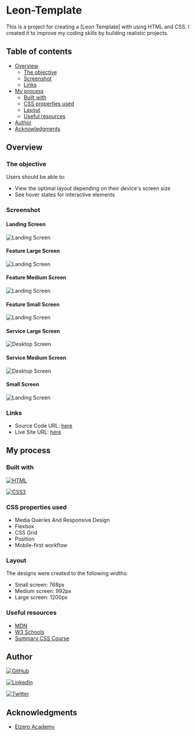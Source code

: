 
# Leon-Template

This is a project for creating a  [Leon Template] with using HTML and CSS.
I created it to improve my coding skills by building realistic projects.

## Table of contents

- [Overview](#overview)
  - [The objective](#the-objective)
  - [Screenshot](#screenshot)
  - [Links](#links)
- [My process](#my-process)
  - [Built with](#built-with)
  - [CSS properties used](#CSS-properties-used)
  - [Layout](#Layout)
  - [Useful resources](#useful-resources)
- [Author](#author)
- [Acknowledgments](#acknowledgments)

## Overview

### The objective

Users should be able to:

- View the optimal layout depending on their device's screen size
- See hover states for interactive elements

### Screenshot

#### Landing Screen 
![Landing Screen](https://github.com/IbrahimAlsabr/Leon-Template/blob/master/design/screenshots/landing-screen.jpg?raw=true")



#### Feature Large Screen 
![Landing Screen](https://github.com/IbrahimAlsabr/Leon-Template/blob/master/design/screenshots/feature-large-screen.jpg?raw=true")

#### Feature Medium Screen 
![Landing Screen](https://github.com/IbrahimAlsabr/Leon-Template/blob/master/design/screenshots/feature-medium-screen.jpg?raw=true")

#### Feature Small Screen 
![Landing Screen](https://github.com/IbrahimAlsabr/Leon-Template/blob/master/design/screenshots/feature-screen-mobile.jpg?raw=true")



#### Service Large Screen 
![Desktop Screen](https://github.com/IbrahimAlsabr/Leon-Template/blob/master/design/screenshots/service-large-screen.jpg?raw=true)

#### Service Medium Screen
![Desktop Screen](https://github.com/IbrahimAlsabr/Leon-Template/blob/master/design/screenshots/service-medium-screen.jpg?raw=true)

#### Small Screen
![Landing Screen](https://github.com/IbrahimAlsabr/Leon-Template/blob/master/design/screenshots/feature-small-screen.png?raw=true")

### Links

- Source Code URL:  [here](https://github.com/IbrahimAlsabr/Leon-Template)
- Live Site URL: [here](https://ibrahimalsabr.github.io/Leon-Template/)

## My process

### Built with
[![HTML](https://img.shields.io/badge/HTML5-E34F26?style=for-the-badge&logo=html5&logoColor=white)](https://developer.mozilla.org/fr/) 

[![CSS3](https://img.shields.io/badge/CSS3-1572B6?style=for-the-badge&logo=css3&logoColor=white)](https://developer.mozilla.org/fr/docs/Web/CSS)

### CSS properties used
- Media Queries And Responsive Design
- Flexbox
- CSS Grid
- Position
- Mobile-first workflow

### Layout
The designs were created to the following widths:

- Small screen: 768px
- Medium screen: 992px
- Large screen: 1200px

### Useful resources
- [MDN](https://developer.mozilla.org/en-US/docs/Web/HTML/Element) 
- [W3 Schools](https://www.w3schools.com/TAGS/default.ASP) 
- [Summary CSS Course](https://elzero.org/category/courses/css-course/)
## Author

[![GitHub](https://img.shields.io/badge/GitHub-100000?style=for-the-badge&logo=github&logoColor=white)](https://github.com/IbrahimAlsabr)

[![LinkedIn](https://img.shields.io/badge/LinkedIn-0077B5?style=for-the-badge&logo=linkedin&logoColor=white)](https://www.linkedin.com/in/ibrahim-alsabr-188939231/)

[![Twitter](https://img.shields.io/badge/Twitter-1DA1F2?style=for-the-badge&logo=twitter&logoColor=white)](https://twitter.com/home?lang=fr)


## Acknowledgments

* [Elzero Academy](https://elzero.org/)

